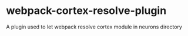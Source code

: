 # webpack-cortex-resolve-plugin

A plugin used to let webpack resolve cortex module in neurons directory 
